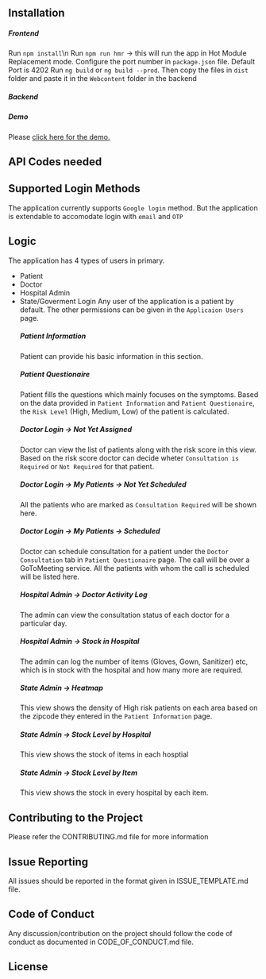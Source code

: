 ## Installation

##### Frontend    
Run `npm install`\n
Run `npm run hmr` &rarr; this will run the app in Hot Module Replacement mode. Configure the port number in `package.json` file. Default Port is 4202
Run `ng build` or `ng build --prod`. Then copy the files in `dist` folder and paste it in the `Webcontent` folder in the backend

##### Backend

##### Demo
Please [click here for the demo.](docs/translations.md)
## API Codes needed

## Supported Login Methods
The application currently supports `Google login` method. But the application is extendable to accomodate login with `email` and `OTP`

## Logic
The application has 4 types of users in primary.
* Patient
* Doctor
* Hospital Admin
* State/Goverment Login
Any user of the application is a patient by default. The other permissions can be given in the `Applicaion Users` page.
    ##### Patient Information
    Patient can provide his basic information in this section. 
    ##### Patient Questionaire
    Patient fills the questions which mainly focuses on the symptoms. Based on the data provided in `Patient Information` and `Patient Questionaire`, the `Risk Level` (High, Medium, Low) of the patient is calculated.
    ##### Doctor Login &rarr; Not Yet Assigned
    Doctor can view the list of patients along with the risk score in this view. Based on the risk score doctor can decide wheter `Consultation is Required` or `Not Required` for that patient.
    ##### Doctor Login &rarr; My Patients &rarr; Not Yet Scheduled
    All the patients who are marked as `Consultation Required` will be shown here.
    ##### Doctor Login &rarr; My Patients &rarr; Scheduled
    Doctor can schedule consultation for a patient under the `Doctor Consultation` tab in `Patient Questionaire` page. The call will be over a GoToMeeting service. All the patients with whom the call is scheduled will be listed here.
    ##### Hospital Admin &rarr; Doctor Activity Log
    The admin can view the consultation status of each doctor for a particular day.
    ##### Hospital Admin &rarr; Stock in Hospital
    The admin can log the number of items (Gloves, Gown, Sanitizer) etc, which is in stock with the hospital and how many more are required.
    ##### State Admin &rarr; Heatmap
    This view shows the density of High risk patients on each area based on the zipcode they entered in the `Patient Information` page.
    ##### State Admin &rarr; Stock Level by Hospital
    This view shows the stock of items in each hosptial
    ##### State Admin &rarr; Stock Level by Item
    This view shows the stock in every hospital by each item.

## Contributing to the Project
Please refer the CONTRIBUTING.md file for more information

## Issue Reporting
All issues should be reported in the format given in ISSUE_TEMPLATE.md file.

## Code of Conduct
Any discussion/contribution on the project should follow the code of conduct as documented in CODE_OF_CONDUCT.md file.

## License

    

